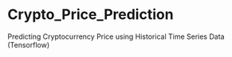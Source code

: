 # Crypto_Price_Prediction
Predicting Cryptocurrency Price using Historical Time Series Data (Tensorflow)
